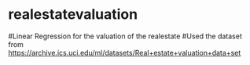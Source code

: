 # realestatevaluation
#Linear Regression for the valuation of the realestate
#Used the dataset from https://archive.ics.uci.edu/ml/datasets/Real+estate+valuation+data+set
